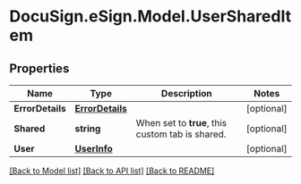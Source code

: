 # DocuSign.eSign.Model.UserSharedItem
## Properties

Name | Type | Description | Notes
------------ | ------------- | ------------- | -------------
**ErrorDetails** | [**ErrorDetails**](ErrorDetails.md) |  | [optional] 
**Shared** | **string** | When set to **true**, this custom tab is shared. | [optional] 
**User** | [**UserInfo**](UserInfo.md) |  | [optional] 

[[Back to Model list]](../README.md#documentation-for-models) [[Back to API list]](../README.md#documentation-for-api-endpoints) [[Back to README]](../README.md)

